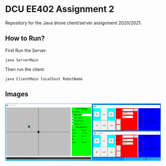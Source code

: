 # DCU EE402 Assignment 2

Repository for the Java drone client/server assignment 2020/2021.

## How to Run?
First Run the Server:

    java ServerMain

Then run the client:

    java ClientMain localhost RobotName

## Images

![Screenshot](./images/screenshot.png)